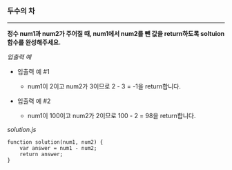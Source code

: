 ### 두수의 차

---

**정수 num1과 num2가 주어질 때, num1에서 num2를 뺀 값을 return하도록 soltuion 함수를 완성해주세요.**

*입출력 예*
- 입출력 예 #1
  - num1이 2이고 num2가 3이므로 2 - 3 = -1을 return합니다.

- 입출력 예 #2
  - num1이 100이고 num2가 2이므로 100 - 2 = 98을 return합니다.


*solution.js*
```
function solution(num1, num2) {
    var answer = num1 - num2;
    return answer;
}
```
